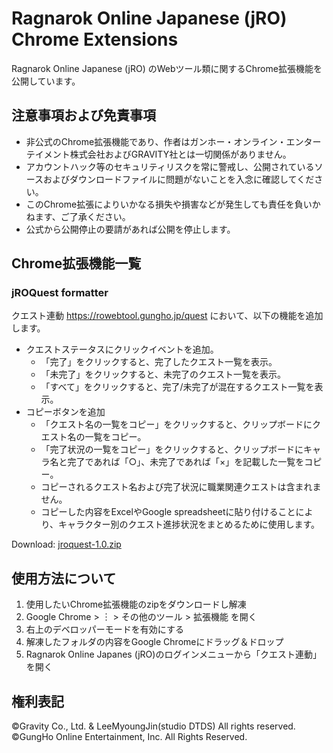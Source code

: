 # Ragnarok Online Japanese (jRO) Chrome Extensions

Ragnarok Online Japanese (jRO) のWebツール類に関するChrome拡張機能を公開しています。

## 注意事項および免責事項

- 非公式のChrome拡張機能であり、作者はガンホー・オンライン・エンターテイメント株式会社およびGRAVITY社とは一切関係がありません。
- アカウントハック等のセキュリティリスクを常に警戒し、公開されているソースおよびダウンロードファイルに問題がないことを入念に確認してください。
- このChrome拡張によりいかなる損失や損害などが発生しても責任を負いかねます、ご了承ください。
- 公式から公開停止の要請があれば公開を停止します。

## Chrome拡張機能一覧

### jROQuest formatter

クエスト連動 https://rowebtool.gungho.jp/quest において、以下の機能を追加します。

- クエストステータスにクリックイベントを追加。
  - 「完了」をクリックすると、完了したクエスト一覧を表示。
  - 「未完了」をクリックすると、未完了のクエスト一覧を表示。
  - 「すべて」をクリックすると、完了/未完了が混在するクエスト一覧を表示。
- コピーボタンを追加
  - 「クエスト名の一覧をコピー」をクリックすると、クリップボードにクエスト名の一覧をコピー。
  - 「完了状況の一覧をコピー」をクリックすると、クリップボードにキャラ名と完了であれば「○」、未完了であれば「×」を記載した一覧をコピー。
  - コピーされるクエスト名および完了状況に職業関連クエストは含まれません。
  - コピーした内容をExcelやGoogle spreadsheetに貼り付けることにより、キャラクター別のクエスト進捗状況をまとめるために使用します。

Download: [jroquest-1.0.zip](https://github.com/full-deviation/rochrome/raw/master/dist/jroquest-1.0.zip)

## 使用方法について

1. 使用したいChrome拡張機能のzipをダウンロードし解凍
1. Google Chrome > ︙ > その他のツール > 拡張機能 を開く
1. 右上のデベロッパーモードを有効にする
1. 解凍したフォルダの内容をGoogle Chromeにドラッグ＆ドロップ
1. Ragnarok Online Japanes (jRO)のログインメニューから「クエスト連動」を開く

## 権利表記

©Gravity Co., Ltd. & LeeMyoungJin(studio DTDS) All rights reserved.
©GungHo Online Entertainment, Inc. All Rights Reserved.
